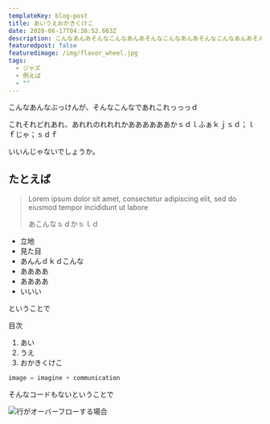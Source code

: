 ```yaml
---
templateKey: blog-post
title: あいうえおかきくけこ
date: 2020-06-17T04:38:52.663Z
description: こんなあんあそんなこんなあんあそんなこんなあんあそんなこんなあんあそんなこんなあんあそんなこんなあんあそんなこんなあんあそんなこんなあんあそんなこんなあんあそんなこんなあんあそんなこんなあんあそんなこんなあんあそんなこんなあんあそんなこんなあんあそんなこんなあんあそんなこんなあんあそんなこんなあんあそんな
featuredpost: false
featuredimage: /img/flavor_wheel.jpg
tags:
  - ジャズ
  - 例えば
  - ""
---
```

こんなあんなぶっけんが、そんなこんなであれこれっっっｄ

これそれどれあれ、あれれのれれれかああああああかｓｄｌふぁｋｊｓｄ；ｌｆじゃ；ｓｄｆ 

いいんじゃないでしょうか。

## たとえば

> Lorem ipsum dolor sit amet, consectetur adipiscing elit, sed do eiusmod tempor incididunt ut labore 
>
> あこんなｓｄかｓｌｄ

* 立地
* 見た目
* あんんｄｋｄこんな
* ああああ
* ああああ
* いいい

ということで



目次

1. あい
2. うえ
3. おかきくけこ

```python
image = imagine + communication
```

そんなコードもないということで



![行がオーバーフローする場合](/img/products-grid2.jpg "行がオーバーフローする場合")